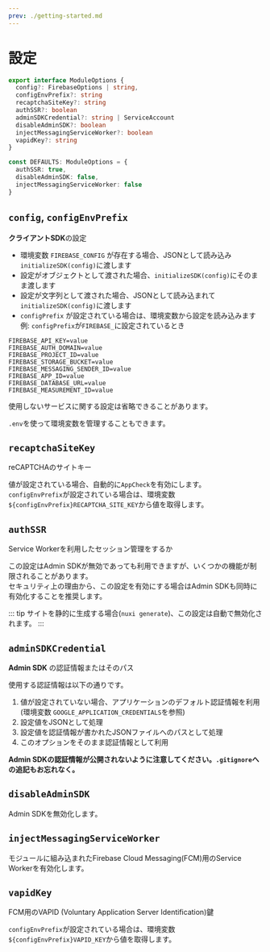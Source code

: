```yaml
---
prev: ./getting-started.md
---
```


# 設定

```ts
export interface ModuleOptions {
  config?: FirebaseOptions | string,
  configEnvPrefix?: string
  recaptchaSiteKey?: string
  authSSR?: boolean
  adminSDKCredential?: string | ServiceAccount
  disableAdminSDK?: boolean
  injectMessagingServiceWorker?: boolean
  vapidKey?: string
}

const DEFAULTS: ModuleOptions = {
  authSSR: true,
  disableAdminSDK: false,
  injectMessagingServiceWorker: false
}
```

## `config`, `configEnvPrefix`

**クライアントSDK**の設定

*   環境変数 `FIREBASE_CONFIG` が存在する場合、JSONとして読み込み`initializeSDK(config)`に渡します
*   設定がオブジェクトとして渡された場合、`initializeSDK(config)`にそのまま渡します
*   設定が文字列として渡された場合、JSONとして読み込まれて`initializeSDK(config)`に渡します
*   `configPrefix` が設定されている場合は、環境変数から設定を読み込みます\
    例: `configPrefix`が`FIREBASE_`に設定されているとき

```properties
FIREBASE_API_KEY=value
FIREBASE_AUTH_DOMAIN=value
FIREBASE_PROJECT_ID=value
FIREBASE_STORAGE_BUCKET=value
FIREBASE_MESSAGING_SENDER_ID=value
FIREBASE_APP_ID=value
FIREBASE_DATABASE_URL=value
FIREBASE_MEASUREMENT_ID=value
```

使用しないサービスに関する設定は省略できることがあります。

`.env`を使って環境変数を管理することもできます。

## `recaptchaSiteKey`

reCAPTCHAのサイトキー

値が設定されている場合、自動的に`AppCheck`を有効にします。\
`configEnvPrefix`が設定されている場合は、環境変数`${configEnvPrefix}RECAPTCHA_SITE_KEY`から値を取得します。

## `authSSR`

Service Workerを利用したセッション管理をするか

この設定はAdmin SDKが無効であっても利用できますが、いくつかの機能が制限されることがあります。\
セキュリティ上の理由から、この設定を有効にする場合はAdmin SDKも同時に有効化することを推奨します。

::: tip
サイトを静的に生成する場合(`nuxi generate`)、この設定は自動で無効化されます。
:::

## `adminSDKCredential`

**Admin SDK** の認証情報またはそのパス

使用する認証情報は以下の通りです。

1.  値が設定されていない場合、アプリケーションのデフォルト認証情報を利用 (環境変数 `GOOGLE_APPLICATION_CREDENTIALS`を参照)
2.  設定値をJSONとして処理
3.  設定値を認証情報が書かれたJSONファイルへのパスとして処理
4.  このオプションをそのまま認証情報として利用

**Admin SDKの認証情報が公開されないように注意してください。`.gitignore`への追記もお忘れなく。**

## `disableAdminSDK`

Admin SDKを無効化します。

## `injectMessagingServiceWorker`

モジュールに組み込まれたFirebase Cloud Messaging(FCM)用のService Workerを有効化します。

## `vapidKey`

FCM用のVAPID (Voluntary Application Server Identification)鍵

`configEnvPrefix`が設定されている場合は、環境変数`${configEnvPrefix}VAPID_KEY`から値を取得します。
